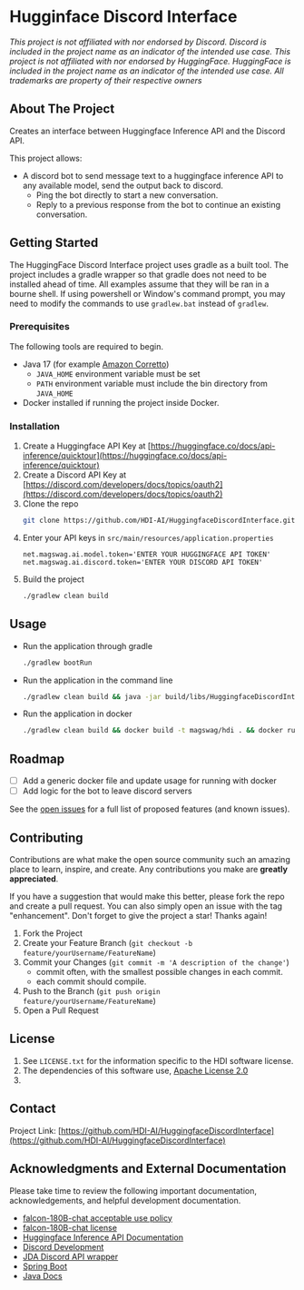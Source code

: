 # Hugginface Discord Interface
_This project is not affiliated with nor endorsed by Discord. Discord is included in the project name as an indicator of the intended use case.
This project is not affiliated with nor endorsed by HuggingFace. HuggingFace is included in the project name as an indicator of the intended use case.
All trademarks are property of their respective owners_


## About The Project

Creates an interface between Huggingface Inference API and the Discord API.  

This project allows:
* A discord bot to send message text to a huggingface inference API to any available model, send the output back to discord.
  * Ping the bot directly to start a new conversation.
  * Reply to a previous response from the bot to continue an existing conversation.

## Getting Started

The HuggingFace Discord Interface project uses gradle as a built tool. The project includes a gradle wrapper so that gradle does not need to be installed ahead of time.
All examples assume that they will be ran in a bourne shell. If using powershell or Window's command prompt, you may need to modify the commands to use `gradlew.bat` instead of `gradlew`.

### Prerequisites

The following tools are required to begin.
* Java 17 (for example [Amazon Corretto](https://docs.aws.amazon.com/corretto/latest/corretto-17-ug/downloads-list.html))
  * `JAVA_HOME` environment variable must be set
  * `PATH` environment variable must include the bin directory from `JAVA_HOME`
* Docker installed if running the project inside Docker.


### Installation

1. Create a Huggingface API Key at [https://huggingface.co/docs/api-inference/quicktour](https://huggingface.co/docs/api-inference/quicktour)
2. Create a Discord API Key at [https://discord.com/developers/docs/topics/oauth2](https://discord.com/developers/docs/topics/oauth2)
3. Clone the repo
   ```sh
   git clone https://github.com/HDI-AI/HuggingfaceDiscordInterface.git
   ```
4. Enter your API keys in `src/main/resources/application.properties`
   ```
   net.magswag.ai.model.token='ENTER YOUR HUGGINGFACE API TOKEN'
   net.magswag.ai.discord.token='ENTER YOUR DISCORD API TOKEN'
   ```
5. Build the project
   ```sh
   ./gradlew clean build
   ```

## Usage
* Run the application through gradle
   ```sh
   ./gradlew bootRun
   ```
* Run the application in the command line
   ```sh
   ./gradlew clean build && java -jar build/libs/HuggingfaceDiscordInterface-1.0.0.jar
   ```
* Run the application in docker
   ```sh
   ./gradlew clean build && docker build -t magswag/hdi . && docker run magswag/hdi
   ```


## Roadmap

- [ ] Add a generic docker file and update usage for running with docker
- [ ] Add logic for the bot to leave discord servers

See the [open issues](https://github.com/HDI-AI/HuggingfaceDiscordInterface/issues) for a full list of proposed features (and known issues).


## Contributing

Contributions are what make the open source community such an amazing place to learn, inspire, and create. Any contributions you make are **greatly appreciated**.

If you have a suggestion that would make this better, please fork the repo and create a pull request. You can also simply open an issue with the tag "enhancement".
Don't forget to give the project a star! Thanks again!

1. Fork the Project
2. Create your Feature Branch (`git checkout -b feature/yourUsername/FeatureName`)
3. Commit your Changes (`git commit -m 'A description of the change'`)
   * commit often, with the smallest possible changes in each commit.
   * each commit should compile.
4. Push to the Branch (`git push origin feature/yourUsername/FeatureName`)
5. Open a Pull Request


## License

1. See `LICENSE.txt` for the information specific to the HDI software license.  
2. The dependencies of this software use, [Apache License 2.0](https://www.apache.org/licenses/)
3. 

## Contact

Project Link: [https://github.com/HDI-AI/HuggingfaceDiscordInterface](https://github.com/HDI-AI/HuggingfaceDiscordInterface)

## Acknowledgments and External Documentation

Please take time to review the following important documentation, acknowledgements, and helpful development documentation.

* [falcon-180B-chat acceptable use policy](https://huggingface.co/spaces/tiiuae/falcon-180b-license/blob/main/ACCEPTABLE_USE_POLICY.txt)
* [falcon-180B-chat license](https://huggingface.co/spaces/tiiuae/falcon-180b-license/blob/main/LICENSE.txt)
* [Huggingface Inference API Documentation](https://huggingface.co/docs/api-inference/quicktour)
* [Discord Development](https://discord.com/developers/docs/intro)
* [JDA Discord API wrapper](https://github.com/discord-jda/JDA)
* [Spring Boot](https://docs.spring.io/spring-boot/docs/3.2.0/reference/html/)
* [Java Docs](https://docs.oracle.com/en/java/javase/17/docs/api/)
